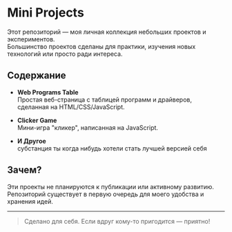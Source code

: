 # Mini Projects

Этот репозиторий — моя личная коллекция небольших проектов и экспериментов.  
Большинство проектов сделаны для практики, изучения новых технологий или просто ради интереса.

## Содержание

- **Web Programs Table**  
  Простая веб-страница с таблицей программ и драйверов, сделанная на HTML/CSS/JavaScript.

- **Clicker Game**  
  Мини-игра "кликер", написанная на JavaScript.

- **И Другое**  
    субстанция ты когда нибудь хотели стать лучшей версией себя
  
## Зачем?

Эти проекты не планируются к публикации или активному развитию.  
Репозиторий существует в первую очередь для моего удобства и хранения идей.

---

> Сделано для себя. Если вдруг кому-то пригодится — приятно!

